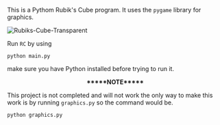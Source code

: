 This is a Pythom Rubik's Cube program. It uses the `pygame` library for graphics.

![Rubiks-Cube-Transparent](https://github.com/user-attachments/assets/4596d04c-c52c-4227-bc52-a5d7ca4b98c6)

Run `RC` by using
```shell
python main.py
```
make sure you have Python installed before trying to run it.

<p align="center">
<b>*****NOTE*****</b>
</p>

This project is not completed and will not work the only way to make this work is by running `graphics.py` so the command would be.
```shell
python graphics.py
```
